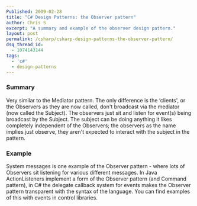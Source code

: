 ```yaml
---
Published: 2009-02-28
title: "C# Design Patterns: the Observer pattern"
author: Chris S
excerpt: "A summary and example of the observer design pattern."
layout: post
permalink: /csharp/csharp-design-patterns-the-observer-pattern/
dsq_thread_id:
  - 1074143144
tags:
  - 'c#'
  - design-patterns
---
```

### Summary

Very similar to the Mediator pattern. The only difference is the &#8216;clients', or the Observers as they are now called, don't broadcast via the mediator (now called the Subject). The observers just sit and listen for event(s) being broadcast by the Subject. The subject can be doing anything it likes completely independent of the Observers; the observers as the name implies just observe, they aren't expected to interact with the subject in the pattern. 

<!--more-->

### Example

System messages is one example of the Observer pattern - where lots of Observers sit listening for various different messages. In Java ActionListeners implement a form of the Observer pattern (and Command pattern), in C# the delegate callback system for events makes the Observer pattern transparent with the syntax of the language. You can find examples of this with events in control libraries. 

<script src="https://gist.github.com/yetanotherchris/4746426.js"></script>